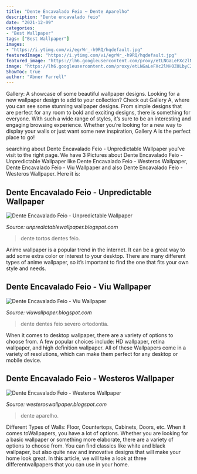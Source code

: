 ```yaml
---
title: "Dente Encavalado Feio ~ Dente Aparelho"
description: "Dente encavalado feio"
date: "2021-12-09"
categories:
- "Best Wallpaper"
tags: ["Best Wallpaper"]
images:
- "https://i.ytimg.com/vi/egrWr_-h9RQ/hqdefault.jpg"
featuredImage: "https://i.ytimg.com/vi/egrWr_-h9RQ/hqdefault.jpg"
featured_image: "https://lh6.googleusercontent.com/proxy/etLNGaLeFXc2lNHOZ0LbyC2PYb_wO43_xS0zHGoU_zvlexbXQv5ARZrAVmVB0tkeYMOjWv_cozeRHM1pm-rG-zZeKG49gjte5jVignEsnb4BprXlR3g9k7xn2IHGwr9u=w1200-h630-p-k-no-nu"
image: "https://lh6.googleusercontent.com/proxy/etLNGaLeFXc2lNHOZ0LbyC2PYb_wO43_xS0zHGoU_zvlexbXQv5ARZrAVmVB0tkeYMOjWv_cozeRHM1pm-rG-zZeKG49gjte5jVignEsnb4BprXlR3g9k7xn2IHGwr9u=w1200-h630-p-k-no-nu"
ShowToc: true
author: "Abner Farrell"
---
```



Gallery: A showcase of some beautiful wallpaper designs.
Looking for a new wallpaper design to add to your collection? Check out Gallery A, where you can see some stunning wallpaper designs. From simple designs that are perfect for any room to bold and exciting designs, there is something for everyone. With such a wide range of styles, it’s sure to be an interesting and engaging browsing experience. Whether you’re looking for a new way to display your walls or just want some new inspiration, Gallery A is the perfect place to go!
		
		
		
		
		
		
		
	

		
searching about Dente Encavalado Feio - Unpredictable Wallpaper you've visit to the right page. We have 3 Pictures about Dente Encavalado Feio - Unpredictable Wallpaper like Dente Encavalado Feio - Westeros Wallpaper, Dente Encavalado Feio - Viu Wallpaper and also Dente Encavalado Feio - Westeros Wallpaper. Here it is:
		
    
## Dente Encavalado Feio - Unpredictable Wallpaper

<img loading=lazy src="https://st2.depositphotos.com/1737959/6694/i/600/depositphotos_66940343-stock-photo-close-up-mouth-of-crooked.jpg" onerror="this.onerror=null;this.src='https://tse2.mm.bing.net/th?id=OIP.ePAiA9wsCzbiyRj29_GcdAHaE8&amp;pid=15.1';" alt="Dente Encavalado Feio - Unpredictable Wallpaper">

_Source: unpredictablewallpaper.blogspot.com_

>dente tortos dentes feio. 

	

Anime wallpaper is a popular trend in the internet. It can be a great way to add some extra color or interest to your desktop. There are many different types of anime wallpaper, so it’s important to find the one that fits your own style and needs.

    
## Dente Encavalado Feio - Viu Wallpaper

<img loading=lazy src="https://i.ytimg.com/vi/egrWr_-h9RQ/hqdefault.jpg" onerror="this.onerror=null;this.src='https://tse4.mm.bing.net/th?id=OIP.HiB14qPsTULT5Gda_ZhyzwHaFj&amp;pid=15.1';" alt="Dente Encavalado Feio - Viu Wallpaper">

_Source: viuwallpaper.blogspot.com_

>dente dentes feio severo ortodontia. 

	

When it comes to desktop wallpaper, there are a variety of options to choose from. A few popular choices include: HD wallpaper, retina wallpaper, and high definition wallpaper. All of these Wallpapers come in a variety of resolutions, which can make them perfect for any desktop or mobile device. 

    
## Dente Encavalado Feio - Westeros Wallpaper

<img loading=lazy src="https://lh6.googleusercontent.com/proxy/etLNGaLeFXc2lNHOZ0LbyC2PYb_wO43_xS0zHGoU_zvlexbXQv5ARZrAVmVB0tkeYMOjWv_cozeRHM1pm-rG-zZeKG49gjte5jVignEsnb4BprXlR3g9k7xn2IHGwr9u=w1200-h630-p-k-no-nu" onerror="this.onerror=null;this.src='https://tse1.mm.bing.net/th?id=OIP.OHgwrs3-4DqM8ZV-SSkL4QHaEx&amp;pid=15.1';" alt="Dente Encavalado Feio - Westeros Wallpaper">

_Source: westeroswallpaper.blogspot.com_

>dente aparelho. 

	

Different Types of Walls: Floor, Countertops, Cabinets, Doors, etc.
When it comes toWallpapers, you have a lot of options. Whether you are looking for a basic wallpaper or something more elaborate, there are a variety of options to choose from. You can find classics like white and black wallpaper, but also quite new and innovative designs that will make your home look great. In this article, we will take a look at three differentwallpapers that you can use in your home.

